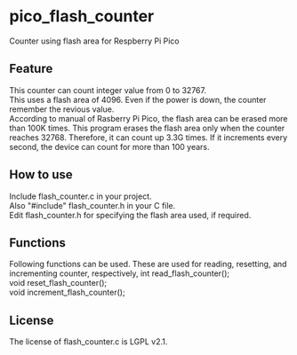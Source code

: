 # pico_flash_counter
Counter using flash area for Respberry Pi Pico

## Feature
This counter can count integer value from 0 to 32767.  
This uses a flash area of 4096. Even if the power is down, the counter remember the revious value.  
According to manual of Rasberry Pi Pico, the flash area can be erased more than 100K times. This program erases the flash area only when the counter reaches 32768. Therefore, it can count up 3.3G times. If it increments every second, the device can count for more than 100 years.

## How to use
Include flash_counter.c in your project.  
Also "#include" flash_counter.h in your C file.  
Edit flash_counter.h for specifying the flash area used, if required.  

## Functions
Following functions can be used. These are used for reading, resetting, and incrementing counter, respectively,
int read_flash_counter();  
void reset_flash_counter();  
void increment_flash_counter();  

## License
The license of flash_counter.c is LGPL v2.1.